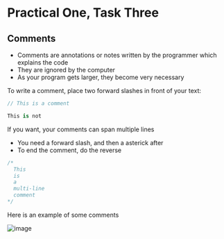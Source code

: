 # Practical One, Task Three

## Comments

+ Comments are annotations or notes written by the programmer which explains the code
+ They are ignored by the computer
+ As your program gets larger, they become very necessary

To write a comment, place two forward slashes in front of your text:
```csharp
// This is a comment

This is not
```

If you want, your comments can span multiple lines
+ You need a forward slash, and then a asterick after
+ To end the comment, do the reverse
```csharp
/*
  This
  is
  a
  multi-line
  comment
*/
```

Here is an example of some comments

![image](https://github.com/fslcoding/Practical-1/assets/62078259/e547ebaa-b44f-42c5-8ceb-94f069404394)
